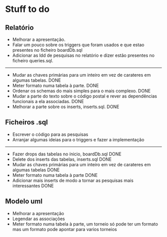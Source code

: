 # Stuff to do #

## Relatório ##
* Melhorar a apresentação.
* Falar um pouco sobre os triggers que foram usados e que estao presentes no ficheiro boardDb.sql
* Adicionar as ldd de pesquisas no relatório e dizer estão presentes no ficheiro queries.sql.
----------------------------
* Mudar as chaves primárias para um inteiro em vez de carateres em algumas tabelas. DONE
* Meter formato numa tabela à parte. DONE
* Ordenar os schemas do mais simples para o mais complexo. DONE
* Mudar a parte do texto sobre o código postal e rever as dependências funcionais a ela associadas. DONE
* Melhorar a parte sobre os inserts, inserts.sql. DONE

## Ficheiros .sql ##
* Escrever o código para as pesquisas
* Arranjar algumas ideias para o triggers e fazer a implementação
----------------------------
* Fazer drops das tabelas no ínicio, boardDb.sql DONE
* Delete dos inserts das tabelas, inserts.sql DONE
* Mudar as chaves primárias para um inteiro em vez de carateres em algumas tabelas DONE
* Meter formato numa tabela à parte DONE
* Adicionar mais inserts de modo a tornar as pesquisas mais interessantes DONE

## Modelo uml ##
* Melhorar a apresentação
* Legendar as associações
* Meter formato numa tabela à parte, um torneio só pode ter um formato mas um formato pode apontar para varios torneios
